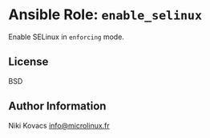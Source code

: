 Ansible Role: `enable_selinux`
==============================

Enable SELinux in `enforcing` mode.


License
-------

BSD


Author Information
------------------

Niki Kovacs <info@microlinux.fr>

